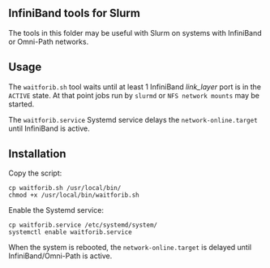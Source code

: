 InfiniBand tools for Slurm
--------------------------------

The tools in this folder may be useful with Slurm on systems with InfiniBand or Omni-Path networks.

Usage
-----

The `waitforib.sh` tool waits until at least 1 InfiniBand *link_layer* port is in the `ACTIVE` state.
At that point jobs run by `slurmd` or `NFS network mounts` may be started.

The `waitforib.service` Systemd service delays the `network-online.target` until InfiniBand is active.

Installation
--------------

Copy the script:
```
cp waitforib.sh /usr/local/bin/
chmod +x /usr/local/bin/waitforib.sh
```

Enable the Systemd service:
```
cp waitforib.service /etc/systemd/system/
systemctl enable waitforib.service
```

When the system is rebooted, the `network-online.target` is delayed until InfiniBand/Omni-Path is active.
